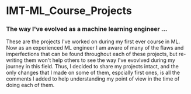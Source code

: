 # IMT-ML_Course_Projects
### The way I've evolved as a machine learning engineer ... 
These are the projects I've worked on during my first ever course in ML. Now as an experienced ML engineer I am aware of many of the flaws and imperfections that can be found throughout each of these projects, but re-writing them won't help others to see the way I've evovlved during my journey in this field. Thus, I decided to share my projects intact, and the only changes that I made on some of them, espcially first ones, is all the comments I added to help understanding my point of view in the time of doing each of them.
